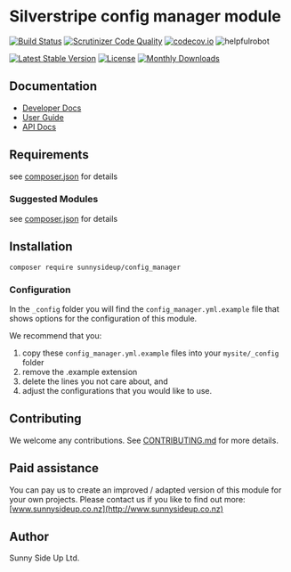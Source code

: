# Silverstripe config manager module
[![Build Status](https://travis-ci.org/sunnysideup/silverstripe-config_manager.svg?branch=master)](https://travis-ci.org/sunnysideup/silverstripe-config_manager)
[![Scrutinizer Code Quality](https://scrutinizer-ci.com/g/sunnysideup/silverstripe-config_manager/badges/quality-score.png?b=master)](https://scrutinizer-ci.com/g/sunnysideup/silverstripe-config_manager/?branch=master)
[![codecov.io](https://codecov.io/github/sunnysideup/silverstripe-config_manager/coverage.svg?branch=master)](https://codecov.io/github/sunnysideup/silverstripe-config_manager?branch=master)
![helpfulrobot](https://helpfulrobot.io/sunnysideup/config_manager/badge)

[![Latest Stable Version](https://poser.pugx.org/sunnysideup/config_manager/version)](https://packagist.org/packages/sunnysideup/config_manager)
[![License](https://poser.pugx.org/sunnysideup/config_manager/license)](https://packagist.org/packages/sunnysideup/config_manager)
[![Monthly Downloads](https://poser.pugx.org/sunnysideup/config_manager/d/monthly)](https://packagist.org/packages/sunnysideup/config_manager)


## Documentation



 * [Developer Docs](docs/en/INDEX.md)
 * [User Guide](docs/en/userguide.md)
 * [API Docs](http://docs.ssmods.com/sunnysideup/config_manager/classes.xhtml)

## Requirements



see [composer.json](composer.json) for details

### Suggested Modules



see [composer.json](composer.json) for details


## Installation


```
composer require sunnysideup/config_manager
```

### Configuration



In the `_config` folder you will find the `config_manager.yml.example`
file that shows options for the configuration of this module.

We recommend that you:

  1. copy these `config_manager.yml.example` files into your
`mysite/_config` folder
  2. remove the .example extension
  3. delete the lines you not care about, and
  4. adjust the configurations that you would like to use.


## Contributing



We welcome any contributions. See [CONTRIBUTING.md](CONTRIBUTING.md) for more details.

## Paid assistance



You can pay us to create an improved / adapted version of this module for your own projects.  Please contact us if you like to find out more: [www.sunnysideup.co.nz](http://www.sunnysideup.co.nz)

## Author



Sunny Side Up Ltd.
